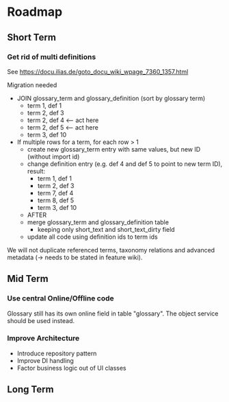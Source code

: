 # Roadmap

## Short Term

### Get rid of multi definitions

See https://docu.ilias.de/goto_docu_wiki_wpage_7360_1357.html

Migration needed

- JOIN glossary_term and glossary_definition (sort by glossary term)
  - term 1, def 1
  - term 2, def 3
  - term 2, def 4 <-- act here
  - term 2, def 5 <-- act here
  - term 3, def 10
- If multiple rows for a term, for each row > 1
  - create new glossary_term entry with same values, but new ID (without import id)
  - change definition entry (e.g. def 4 and def 5 to point to new term ID), result:
    - term 1, def 1
    - term 2, def 3
    - term 7, def 4
    - term 8, def 5
    - term 3, def 10
  - AFTER
  - merge glossary_term and glossary_definition table
    - keeping only short_text and short_text_dirty field
  - update all code using definition ids to term ids

We will not duplicate referenced terms, taxonomy relations and advanced metadata (-> needs to be stated in feature wiki).

## Mid Term

### Use central Online/Offline code

Glossary still has its own online field in table "glossary". The object service should be used instead.

### Improve Architecture

- Introduce repository pattern
- Improve DI handling
- Factor business logic out of UI classes

## Long Term